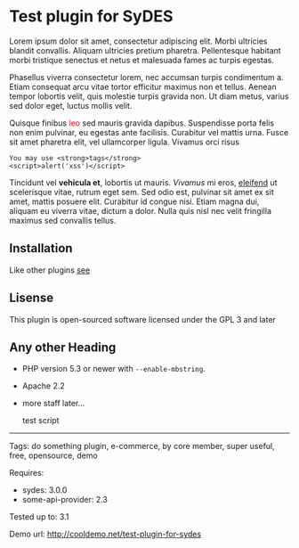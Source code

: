 # Test plugin for SyDES

Lorem ipsum dolor sit amet, consectetur adipiscing elit. Morbi ultricies blandit convallis. Aliquam ultricies pretium pharetra. Pellentesque habitant morbi tristique senectus et netus et malesuada fames ac turpis egestas.

Phasellus viverra consectetur lorem, nec accumsan turpis condimentum a. Etiam consequat arcu vitae tortor efficitur maximus non et tellus. Aenean tempor lobortis velit, quis molestie turpis gravida non. Ut diam metus, varius sed dolor eget, luctus mollis velit.

Quisque finibus <span style="color:red;">leo</span> sed mauris gravida dapibus. Suspendisse porta felis non enim pulvinar, eu egestas ante facilisis. Curabitur vel mattis urna. Fusce sit amet pharetra elit, vel ullamcorper ligula. Vivamus orci risus

    You may use <strong>tags</strong>
    <script>alert('xss')</script>

Tincidunt vel <strong class="hello">vehicula et</strong>, lobortis ut mauris. <em>Vivamus</em> mi eros, <u>eleifend</u> ut scelerisque vitae, rutrum eget sem. Sed odio est, pulvinar sit amet ex sit amet, mattis posuere elit. Curabitur id congue nisi. Etiam magna dui, aliquam eu viverra vitae, dictum a dolor. Nulla quis nisl nec velit fringilla maximus sed convallis tellus.

Installation
------------

Like other plugins [see](http://sydes.ru/ru/docs/3.x/install-extensions)

## Lisense

This plugin is open-sourced software licensed under the GPL 3 and later

## Any other Heading

* PHP version 5.3 or newer with `--enable-mbstring`.
* Apache 2.2
* more staff later...


    test script
    <script>alert('xss')</script>


<script>alert('xss')</script>

---

Tags: do something plugin, e-commerce, by core member, super useful, free, opensource, demo

Requires:

* sydes: 3.0.0
* some-api-provider: 2.3

Tested up to: 3.1

Demo url: http://cooldemo.net/test-plugin-for-sydes



